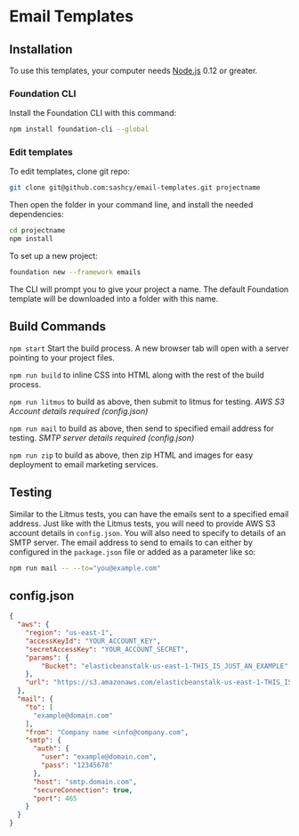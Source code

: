 # Email Templates

## Installation

To use this templates, your computer needs [Node.js](https://nodejs.org/en/) 0.12 or greater. 


### Foundation CLI

Install the Foundation CLI with this command:

```bash
npm install foundation-cli --global
```


### Edit templates

To edit templates, clone git repo:

```bash
git clone git@github.com:sashcy/email-templates.git projectname
```

Then open the folder in your command line, and install the needed dependencies:

```bash
cd projectname
npm install
```

To set up a new project:

```bash
foundation new --framework emails
```

The CLI will prompt you to give your project a name. The default Foundation template will be downloaded into a folder with this name.


## Build Commands

`npm start` Start the build process. A new browser tab will open with a server pointing to your project files.

`npm run build` to inline CSS into HTML along with the rest of the build process.

`npm run litmus` to build as above, then submit to litmus for testing. *AWS S3 Account details required (config.json)*

`npm run mail` to build as above, then send to specified email address for testing. *SMTP server details required (config.json)*

`npm run zip` to build as above, then zip HTML and images for easy deployment to email marketing services.


## Testing

Similar to the Litmus tests, you can have the emails sent to a specified email address. Just like with the Litmus tests, you will need to provide AWS S3 account details in `config.json`. You will also need to specify to details of an SMTP server. The email address to send to emails to can either by configured in the `package.json` file or added as a parameter like so: 

```bash
npm run mail -- --to="you@example.com"
```


## config.json


```json
{
  "aws": {
    "region": "us-east-1",
    "accessKeyId": "YOUR_ACCOUNT_KEY",
    "secretAccessKey": "YOUR_ACCOUNT_SECRET",
    "params": {
        "Bucket": "elasticbeanstalk-us-east-1-THIS_IS_JUST_AN_EXAMPLE"
    },
    "url": "https://s3.amazonaws.com/elasticbeanstalk-us-east-1-THIS_IS_JUST_AN_EXAMPLE"
  },
  "mail": {
    "to": [
      "example@domain.com"
    ],
    "from": "Company name <info@company.com",
    "smtp": {
      "auth": {
        "user": "example@domain.com",
        "pass": "12345678"
      },
      "host": "smtp.domain.com",
      "secureConnection": true,
      "port": 465
    }
  }
}
```